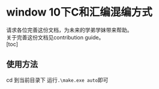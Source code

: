 # window 10下C和汇编混编方式
请求各位完善这份文档，为未来的学弟学妹带来帮助。  
关于完善这份文档见contribution guide。  
[toc]

## 使用方法

cd 到当前目录下
运行`.\make.exe auto`即可
